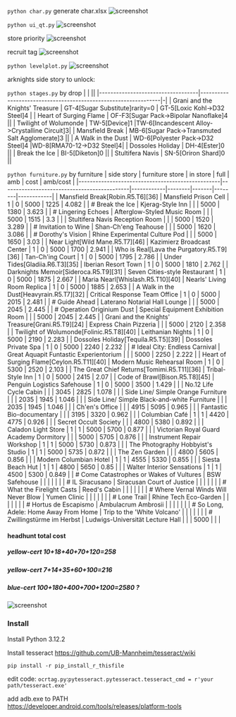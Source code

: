 ```python char.py``` generate char.xlsx 
![screenshot](screenshot/charxlsx.png)

```python ui_qt.py```
![screenshot](screenshot/farm.png)

store priority
![screenshot](screenshot/event_store_priority.png)

recruit tag
![screenshot](screenshot/tag.png)

```python levelplot.py```
![screenshot](screenshot/levelplot.png)

arknights side story to unlock:

```python stages.py``` by drop 
|                                   |                                                                ||
|-----------------------------------|----------------------------------------------------------------|-|
| Grani and the Knights' Treasure | GT-4[Sugar Substitute]rarity=0            | GT-5[Loxic Kohl->D32 Steel]4 |
| Heart of Surging Flame          | OF-F3[Sugar Pack->Bipolar Nanoflake]4                        ||
| Twilight of Wolumonde           | TW-5[Device]1      |TW-6[Incandescent Alloy->Crystalline Circuit]3|
| Mansfield Break                 | MB-6[Sugar Pack->Transmuted Salt Agglomerate]3               ||
| A Walk in the Dust              | WD-6[Polyester Pack->D32 Steel]4       |WD-8[RMA70-12->D32 Steel]4|
| Dossoles Holiday                | DH-4[Ester]0                                                 ||
| Break the Ice                   | BI-5[Diketon]0                                               ||
| Stultifera Navis                | SN-5[Oriron Shard]0                                          ||

```python furniture.py``` by furniture
| side story                                       | furniture store                             | in store   | full   | amb   | cost   | amb/cost   |
|--------------------------------------------------|---------------------------------------------|------------|--------|-------|--------|------------|
| Mansfield Break[Robin.R5.T6][36]                 | Mansfield Prison Cell                       | 1          | 0      | 5000  | 1225   | 4.082      |
| # Break the Ice                                  | Kjerag-Style Inn                            |            |        | 5000  | 1380   | 3.623      |
| # Lingering Echoes                               | Afterglow-Styled Music Room                 |            |        | 5000  | 1515   | 3.3        |
|                                                  | Stultifera Navis Reception Room             |            |        | 5000  | 1520   | 3.289      |
| # Invitation to Wine                             | Shan-Ch'eng Teahouse                        |            |        | 5000  | 1620   | 3.086      |
| # Dorothy's Vision                               | Rhine Experimental Culture Pod              |            |        | 5000  | 1650   | 3.03       |
| Near Light[Wild Mane.R5.T7][46]                  | Kazimierz Broadcast Center                  | 1          | 0      | 5000  | 1700   | 2.941      |
| Who is Real[Lava the Purgatory.R5.T9][36]        | Tan-Ch'ing Court                            | 1          | 0      | 5000  | 1795   | 2.786      |
| Under Tides[Gladiia.R6.T3][35]                   | Iberian Resort Town                         | 1          | 0      | 5000  | 1810   | 2.762      |
| Darknights Memoir[Sideroca.R5.T9][31]            | Seven Cities-style Restaurant               | 1          | 0      | 5000  | 1875   | 2.667      |
| Maria Nearl[Whislash.R5.T10][40]                 | Nearls' Living Room Replica                 | 1          | 0      | 5000  | 1885   | 2.653      |
| A Walk in the Dust[Heavyrain.R5.T7][32]          | Critical Response Team Office               | 1          | 0      | 5000  | 2015   | 2.481      |
| # Guide Ahead                                    | Laterano Notarial Hall Lounge               |            |        | 5000  | 2045   | 2.445      |
| # Operation Originium Dust                       | Special Equipment Exhibition Room           |            |        | 5000  | 2045   | 2.445      |
| Grani and the Knights' Treasure[Grani.R5.T9][24] | Express Chain Pizzeria                      |            |        | 5000  | 2120   | 2.358      |
| Twilight of Wolumonde[Folinic.R5.T8][40]         | Leithanian Nights                           | 1          | 0      | 5000  | 2190   | 2.283      |
| Dossoles Holiday[Tequila.R5.T5][39]              | Dossoles Private Spa                        | 1          | 0      | 5000  | 2240   | 2.232      |
| # Ideal City: Endless Carnival                   | Great Aquapit Funtastic Experientorium      |            |        | 5000  | 2250   | 2.222      |
| Heart of Surging Flame[Ceylon.R5.T11][40]        | Modern Music Rehearsal Room                 | 1          | 0      | 5300  | 2520   | 2.103      |
| The Great Chief Returns[Tomimi.R5.T11][36]       | Tribal-Style Inn                            | 1          | 0      | 5000  | 2415   | 2.07       |
| Code of Brawl[Bison.R5.T8][45]                   | Penguin Logistics Safehouse                 | 1          | 0      | 5000  | 3500   | 1.429      |
|                                                  | No.12 Life Cycle Cabin                      |            |        | 3045  | 2825   | 1.078      |
|                                                  | Side Line/ Simple Orange Furniture          |            |        | 2035  | 1945   | 1.046      |
|                                                  | Side Line/ Simple Black-and-white Furniture |            |        | 2035  | 1945   | 1.046      |
|                                                  | Ch'en's Office                              |            |        | 4915  | 5095   | 0.965      |
|                                                  | Fantastic Bio-documentary                   |            |        | 3195  | 3320   | 0.962      |
|                                                  | Columbian Café                              | 1          | 1      | 4420  | 4775   | 0.926      |
|                                                  | Secret Occult Society                       |            |        | 4800  | 5380   | 0.892      |
|                                                  | Caladon Light Store                         | 1          | 1      | 5000  | 5700   | 0.877      |
|                                                  | Victorian Royal Guard Academy Dormitory     |            |        | 5000  | 5705   | 0.876      |
|                                                  | Instrument Repair Workshop                  | 1          | 1      | 5000  | 5730   | 0.873      |
|                                                  | The Photography Hobbyist's Studio           | 1          | 1      | 5000  | 5735   | 0.872      |
|                                                  | The Zen Garden                              |            |        | 4800  | 5605   | 0.856      |
|                                                  | Modern Columbian Hotel                      | 1          | 1      | 4555  | 5330   | 0.855      |
|                                                  | Siesta Beach Hut                            | 1          | 1      | 4800  | 5650   | 0.85       |
|                                                  | Walter Interior Sensations                  | 1          | 1      | 4500  | 5300   | 0.849      |
| # Come Catastrophes or Wakes of Vultures         | BSW Safehouse                               |            |        |       |        |            |
| # IL Siracusano                                  | Siracusan Court of Justice                  |            |        |       |        |            |
| # What the Firelight Casts                       | Reed's Cabin                                |            |        |       |        |            |
| # Where Vernal Winds Will Never Blow             | Yumen Clinic                                |            |        |       |        |            |
| # Lone Trail                                     | Rhine Tech Eco-Garden                       |            |        |       |        |            |
| # Hortus de Escapismo                            | Ambulacrum Ambrosii                         |            |        |       |        |            |
| # So Long, Adele: Home Away From Home            | Trip to the 'White Volcano'                 |            |        |       |        |            |
| # Zwillingstürme im Herbst                       | Ludwigs-Universität Lecture Hall            |            |        | 5000  |        |            |

#### headhunt total cost
##### yellow-cert 10+18+40+70+120=258
##### yellow-cert 7+14+35+60+100=216
##### blue-cert 100+180+400+700+1200=2580 ?
![screenshot](screenshot/headhunt_cost.png)

### Install
Install Python 3.12.2

Install tesseract https://github.com/UB-Mannheim/tesseract/wiki

```pip install -r pip_install_r_thisfile```

edit code:   ```ocrtag.py```:```pytesseract.pytesseract.tesseract_cmd = r'your path/tesseract.exe'```

add adb.exe to PATH https://developer.android.com/tools/releases/platform-tools



